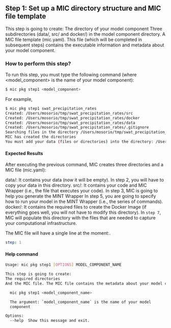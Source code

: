 ## Step 1: Set up a MIC directory structure and MIC file template

This step is going to create:
The directory of your model component
Three subdirectories (data/, src/ and docker/) in the model component directory.
A MIC file template (mic.yaml). This file (which will be completed in subsequent steps) contains the executable information and metadata  about your model component.

### How to perform this step?

To run this step, you must type the following command (where <model_component> is the name of your model component):

```bash
$ mic pkg step1 <model_component>
```

For example,

```bash
$ mic pkg step1 swat_precipitation_rates
Created: /Users/mosorio/tmp/swat_precipitation_rates/src
Created: /Users/mosorio/tmp/swat_precipitation_rates/docker
Created: /Users/mosorio/tmp/swat_precipitation_rates/data
Created: /Users/mosorio/tmp/swat_precipitation_rates/.gitignore
Searching files in the directory /Users/mosorio/tmp/swat_precipitation_rates
MIC has created the directories
You must add your data (files or directories) into the directory: /Users/mosorio/tmp/swat_precipitation_rates/data
```


#### Expected Results

After executing the previous command, MIC creates three directories and a MIC file (mic.yaml):


data/: It contains your data (now it will be empty). In step 2,  you will have  to copy your data in this directory.
src/: It contains your code and MIC Wrapper (i.e., the  file that executes your code).
In step 3, MIC is going to help you generate the MINT Wrapper
In step 5, you are going to specify how to run your model in the MINT Wrapper (i.e., the series of commands).
docker/: It contains the required files to create the Docker Image (if everything goes well, you will not have to modify this directory). In `step 7`, MIC will populate this directory with the files that are needed to capture your computational infrastructure. 

The MIC file will have a single line at the moment:.

```yaml
step: 1
```


#### Help command

```bash
Usage: mic pkg step1 [OPTIONS] MODEL_COMPONENT_NAME

This step is going to create:
The required directories 
And the MIC file. The MIC file contains the metadata about your model component.

  mic pkg step1 <model_component_name>

  The argument: `model_component_name` is the name of your model
  component

Options:
  --help  Show this message and exit.

```
